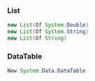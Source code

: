 ### List

```java
new List(Of System.Double)
new List(Of System.String)
new List(Of String)
```
### DataTable
```java
New System.Data.DataTable
```
